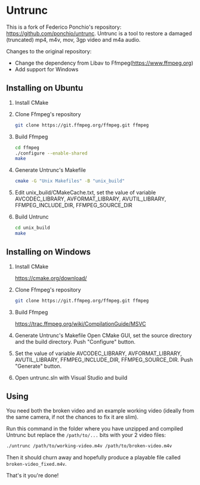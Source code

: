 Untrunc
=======

This is a fork of Federico Ponchio's repository: https://github.com/ponchio/untrunc. Untrunc is a tool to restore a damaged (truncated) mp4, m4v, mov, 3gp video and m4a audio.

Changes to the original repository:

* Change the dependency from Libav to Ffmpeg(https://www.ffmpeg.org)
* Add support for Windows


## Installing on Ubuntu

1. Install CMake

2. Clone Ffmpeg's repository
   ```bash
   git clone https://git.ffmpeg.org/ffmpeg.git ffmpeg
   ```

3. Build Ffmpeg
   ```bash
   cd ffmpeg
   ./configure --enable-shared
   make
   ```
4. Generate Untrunc's Makefile
   ```bash
   cmake -G "Unix Makefiles" -B "unix_build"
   ```

5. Edit unix_build/CMakeCache.txt, set the value of variable AVCODEC_LIBRARY, AVFORMAT_LIBRARY, AVUTIL_LIBRARY, FFMPEG_INCLUDE_DIR, FFMPEG_SOURCE_DIR

6. Build Untrunc
   ```bash
   cd unix_build
   make
   ```

## Installing on Windows

1. Install CMake

   https://cmake.org/download/

2. Clone Ffmpeg's repository
   ```bash
   git clone https://git.ffmpeg.org/ffmpeg.git ffmpeg
   ```

3. Build Ffmpeg

   https://trac.ffmpeg.org/wiki/CompilationGuide/MSVC

4. Generate Untrunc's Makefile
   Open CMake GUI, set the source directory and the build directory.
   Push "Configure" button.

5. Set the value of variable AVCODEC_LIBRARY, AVFORMAT_LIBRARY, AVUTIL_LIBRARY, FFMPEG_INCLUDE_DIR, FFMPEG_SOURCE_DIR. Push "Generate" button.

5. Open untrunc.sln with Visual Studio and build


## Using

You need both the broken video and an example working video (ideally from the same camera, if not the chances to fix it are slim).

Run this command in the folder where you have unzipped and compiled Untrunc but replace the `/path/to/...` bits with your 2 video files:
   ```bash
   ./untrunc /path/to/working-video.m4v /path/to/broken-video.m4v
   ```
Then it should churn away and hopefully produce a playable file called `broken-video_fixed.m4v`.

That's it you're done!

